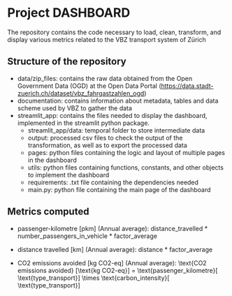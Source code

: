 # Project DASHBOARD

The repository contains the code necessary to load, clean, transform, and display various metrics related to the VBZ transport system of Zürich

## Structure of the repository
* data/zip_files: contains the raw data obtained from the Open Government Data (OGD) at the Open Data Portal (https://data.stadt-zuerich.ch/dataset/vbz_fahrgastzahlen_ogd)
* documentation: contains information about metadata, tables and data scheme used by VBZ to gather the data
* streamlit_app: contains the files needed to display the dashboard, implemented in the streamlit python package.
    - streamlit_app/data: temporal folder to store intermediate data
    - output: processed csv files to check the output of the transformation, as well as to export the processed data
    - pages: python files containing the logic and layout of multiple pages in the dashboard
    - utils: python files containing functions, constants, and other objects to implement the dashboard
    - requirements: .txt file containing the dependencies needed
    - main.py: python file containing the main page of the dashboard  

## Metrics computed

* passenger-kilometre [pkm] (Annual average): distance_travelled * number_passengers_in_vehicle * factor_average 

* distance travelled [km] (Annual average): distance * factor_average

* CO2 emissions avoided [kg CO2-eq] (Annual average): \text{CO2 emissions avoided} [\text{kg CO2-eq}] = \text{passenger_kilometre}[ \text{type_transport}] \times \text{carbon_intensity}[ \text{type_transport}]



